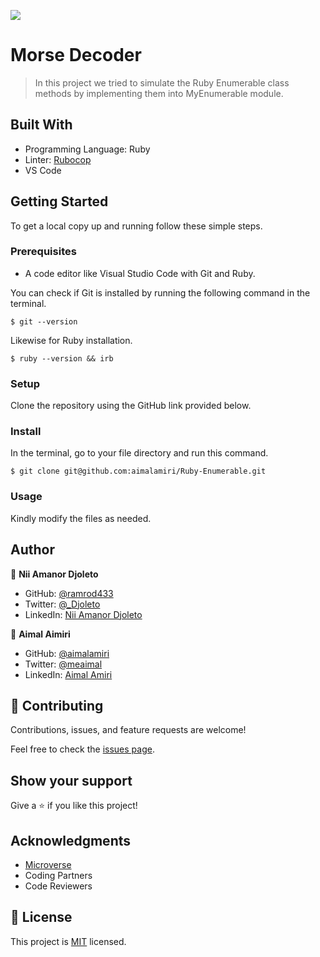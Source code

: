 ![](https://img.shields.io/badge/Microverse-blueviolet)

# Morse Decoder

> In this project we tried to simulate the Ruby Enumerable class methods by implementing them into MyEnumerable module.

## Built With

- Programming Language: Ruby
- Linter: [Rubocop](https://rubocop.org/)
- VS Code

## Getting Started

To get a local copy up and running follow these simple steps.

### Prerequisites

- A code editor like Visual Studio Code with Git and Ruby.

You can check if Git is installed by running the following command in the terminal.

```
$ git --version
```

Likewise for Ruby installation.

```
$ ruby --version && irb
```

### Setup

Clone the repository using the GitHub link provided below.

### Install

In the terminal, go to your file directory and run this command.

```
$ git clone git@github.com:aimalamiri/Ruby-Enumerable.git
```

### Usage

Kindly modify the files as needed.

## Author

👤 **Nii Amanor Djoleto**

- GitHub: [@ramrod433](https://github.com/ramrod433)
- Twitter: [@\_Djoleto](https://twitter.com/_djoleto_)
- LinkedIn: [Nii Amanor Djoleto](https://linkedin.com/in/nii-amanor-djoleto-072b8a14a)

👤 **Aimal Aimiri**

- GitHub: [@aimalamiri](https://github.com/aimalamiri)
- Twitter: [@meaimal](https://twitter.com/meaimal)
- LinkedIn: [Aimal Amiri](https://linkedin.com/in/aimal-amiri)

## 🤝 Contributing

Contributions, issues, and feature requests are welcome!

Feel free to check the [issues page](https://github.com/aimalamiri/Decode-a-Morse-code-message/issues).

## Show your support

Give a ⭐️ if you like this project!

## Acknowledgments

- [Microverse](https://www.microverse.org/)
- Coding Partners
- Code Reviewers

## 📝 License

This project is [MIT](./MIT.md) licensed.
